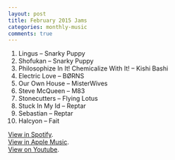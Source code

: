 ```yaml
---
layout: post
title: February 2015 Jams
categories: monthly-music
comments: true
---
```


1. Lingus – Snarky Puppy
2. Shofukan – Snarky Puppy
3. Philosophize In It! Chemicalize With It! – Kishi Bashi
4. Electric Love – BØRNS
5. Our Own House – MisterWives
6. Steve McQueen – M83
7. Stonecutters – Flying Lotus
8. Stuck In My Id – Reptar
9. Sebastian – Reptar
10. Halcyon – Fait

[View in Spotify][spotify].  
[View in Apple Music][apple music].  
[View on Youtube][youtube].

[spotify]: https://open.spotify.com/user/fred.hohman/playlist/5bflwGXgLN5wveyEEZlD8s "View in Spotify."
[apple music]: https://itunes.apple.com/us/playlist/february-2015-jams/idpl.e927283a1f574d56a088b5b65014b371 "View in iTunes."
[youtube]: https://www.youtube.com/playlist?list=PL7t4sFPlrvYV8gSqBml2gV5ZOO3GmkBY9 "View on Youtube."